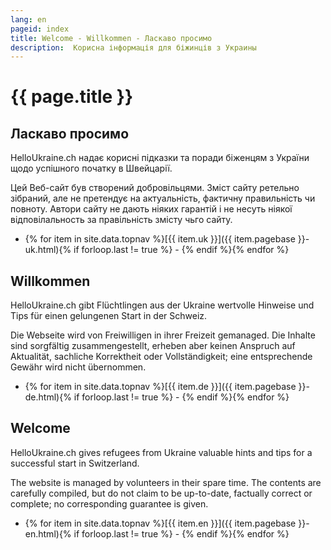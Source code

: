 ```yaml
---
lang: en
pageid: index
title: Welcome - Willkommen - Ласкаво просимо
description:  Корисна інформація для біжинців з Украины
---
```

# {{ page.title }}

## Ласкаво просимо
HelloUkraine.ch надає корисні підказки та поради біженцям з України щодо успішного початку в Швейцарії.

Цей Веб-сайт був створений добровільцями. Зміст сайту ретельно зібраний, але не претендує на актуальність,
фактичну правильність чи повноту. Автори сайту не дають ніяких гарантій і не несуть ніякої відповілальность за правільність змісту чьго сайту.

- {% for item in site.data.topnav %}[{{ item.uk }}]({{ item.pagebase }}-uk.html){% if forloop.last != true %} - {% endif %}{% endfor %}


## Willkommen
HelloUkraine.ch gibt Flüchtlingen aus der Ukraine wertvolle Hinweise und Tips für einen gelungenen Start in der Schweiz.

Die Webseite wird von Freiwilligen in ihrer Freizeit gemanaged. Die Inhalte sind sorgfältig zusammengestellt, erheben aber
keinen Anspruch auf Aktualität, sachliche Korrektheit oder Vollständigkeit; eine entsprechende Gewähr wird nicht übernommen.

- {% for item in site.data.topnav %}[{{ item.de }}]({{ item.pagebase }}-de.html){% if forloop.last != true %} - {% endif %}{% endfor %}



## Welcome
HelloUkraine.ch gives refugees from Ukraine valuable hints and tips for a successful start in Switzerland.

The website is managed by volunteers in their spare time. The contents are carefully compiled, but do not claim
to be up-to-date, factually correct or complete; no corresponding guarantee is given.

- {% for item in site.data.topnav %}[{{ item.en }}]({{ item.pagebase }}-en.html){% if forloop.last != true %} - {% endif %}{% endfor %}


